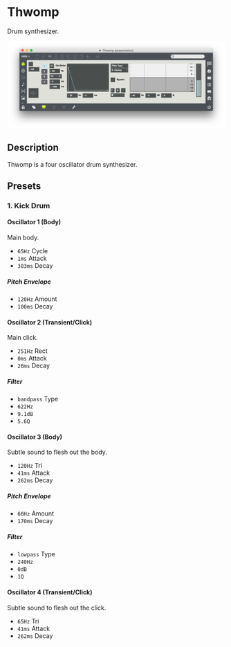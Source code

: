 # Thwomp

Drum synthesizer.

![Thwomp](Thwomp.png)

## Description

Thwomp is a four oscillator drum synthesizer.

## Presets

### 1. Kick Drum

#### Oscillator 1 (Body)

Main body.

- `65Hz` Cycle
- `1ms` Attack
- `383ms` Decay

##### Pitch Envelope

- `120Hz` Amount
- `100ms` Decay

#### Oscillator 2 (Transient/Click)

Main click.

- `251Hz` Rect
- `0ms` Attack
- `26ms` Decay

##### Filter

- `bandpass` Type
- `622Hz`
- `9.1dB`
- `5.6Q` 

#### Oscillator 3 (Body)

Subtle sound to flesh out the body.

- `120Hz` Tri
- `41ms` Attack
- `262ms` Decay

##### Pitch Envelope

- `66Hz` Amount
- `170ms` Decay

##### Filter

- `lowpass` Type
- `240Hz`
- `0dB`
- `1Q`

#### Oscillator 4 (Transient/Click)

Subtle sound to flesh out the click.

- `65Hz` Tri
- `41ms` Attack
- `262ms` Decay
